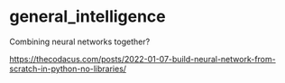 # general_intelligence
Combining neural networks together?

https://thecodacus.com/posts/2022-01-07-build-neural-network-from-scratch-in-python-no-libraries/
